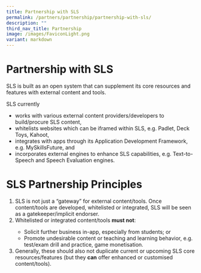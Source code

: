 ```yaml
---
title: Partnership with SLS
permalink: /partners/partnership/partnership-with-sls/
description: ""
third_nav_title: Partnership
image: /images/FaviconLight.png
variant: markdown
---
```

<h1 id="partnership-with-sls">Partnership with SLS</h1>
<p> SLS is built as an open system that can supplement its core resources and features with external content and tools.</p>
<p> SLS currently</p>
<ul>
<li>works with various external content providers/developers to build/procure SLS content,</li>
<li>whitelists websites which can be iframed within SLS, e.g. Padlet, Deck Toys, Kahoot,</li>
<li>integrates with apps through its Application Development Framework, e.g. MySkillsFuture, and</li>
<li>incorporates external engines to enhance SLS capabilities, e.g. Text-to-Speech and Speech Evaluation engines.</li>
</ul>
<h1 id="sls-partnership-principles">SLS Partnership Principles</h1>
<ol>
	<li>SLS is not just a “gateway” for external content/tools. Once content/tools are developed, whitelisted or integrated, SLS will be seen as a gatekeeper/implicit endorser.</li>
	<li>Whitelisted or integrated content/tools <strong>must not</strong>:</li>
	<ul>
   <li>Solicit further business in-app, especially from students; or</li>
   <li>Promote undesirable content or teaching and learning behavior, e.g. test/exam drill and practice, game monetisation.</li>
</ul>
	<li>Generally, these should also not duplicate current or upcoming SLS core resources/features (but they <strong>can</strong> offer enhanced or customised content/tools).</li>
</ol>

